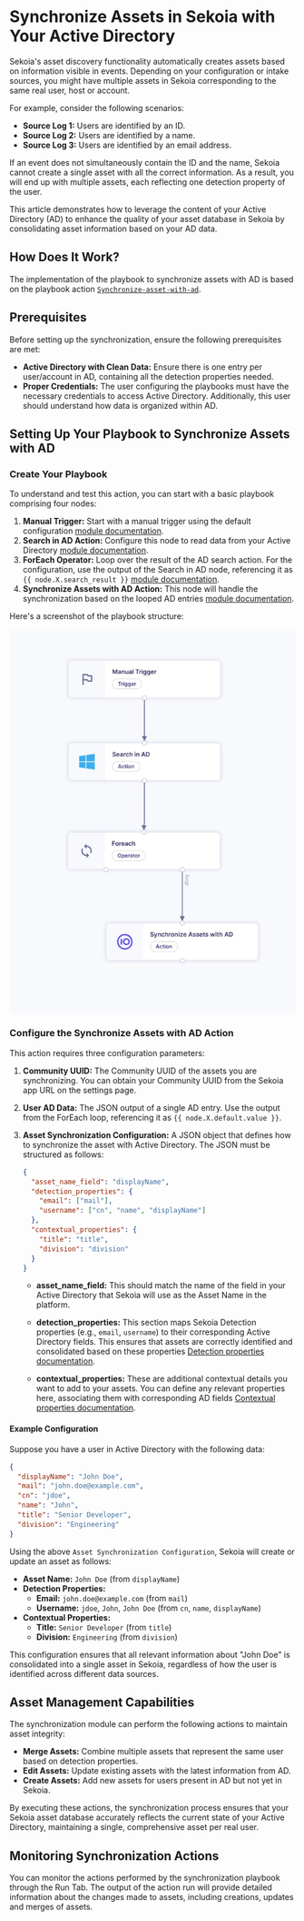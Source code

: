 # Synchronize Assets in Sekoia with Your Active Directory

Sekoia's asset discovery functionality automatically creates assets based on information visible in events. Depending on your configuration or intake sources, you might have multiple assets in Sekoia corresponding to the same real user, host or account. 

For example, consider the following scenarios:

- **Source Log 1:** Users are identified by an ID.
- **Source Log 2:** Users are identified by a name.
- **Source Log 3:** Users are identified by an email address.

If an event does not simultaneously contain the ID and the name, Sekoia cannot create a single asset with all the correct information. As a result, you will end up with multiple assets, each reflecting one detection property of the user.

This article demonstrates how to leverage the content of your Active Directory (AD) to enhance the quality of your asset database in Sekoia by consolidating asset information based on your AD data.

## How Does It Work?

The implementation of the playbook to synchronize assets with AD is based on the playbook action [`Synchronize-asset-with-ad`](../../../integration/action_library/sekoia-io.md#synchronize-assets-with-ad).

## Prerequisites

Before setting up the synchronization, ensure the following prerequisites are met:

- **Active Directory with Clean Data:** Ensure there is one entry per user/account in AD, containing all the detection properties needed.
- **Proper Credentials:** The user configuring the playbooks must have the necessary credentials to access Active Directory. Additionally, this user should understand how data is organized within AD.

## Setting Up Your Playbook to Synchronize Assets with AD

### Create Your Playbook

To understand and test this action, you can start with a basic playbook comprising four nodes:

1. **Manual Trigger:** Start with a manual trigger using the default configuration [module documentation](../../features/automate/triggers.md#manual-trigger-webhook).
2. **Search in AD Action:** Configure this node to read data from your Active Directory [module documentation](../../../integration/action_library/microsoft-active-directory.md#search-in-ad).
3. **ForEach Operator:** Loop over the result of the AD search action. For the configuration, use the output of the Search in AD node, referencing it as `{{ node.X.search_result }}` [module documentation](../../features/automate/operators.md#foreach).
4. **Synchronize Assets with AD Action:** This node will handle the synchronization based on the looped AD entries [module documentation](../../../integration/action_library/sekoia-io.md#synchronize-assets-with-ad).

Here's a screenshot of the playbook structure:

![Playbook SynchronizeAD](../../../assets/operation_center/playbooks/synchronize_with_ad.png)


### Configure the Synchronize Assets with AD Action

This action requires three configuration parameters:

1. **Community UUID:** The Community UUID of the assets you are synchronizing. You can obtain your Community UUID from the Sekoia app URL on the settings page.

2. **User AD Data:** The JSON output of a single AD entry. Use the output from the ForEach loop, referencing it as `{{ node.X.default.value }}`.

3. **Asset Synchronization Configuration:** A JSON object that defines how to synchronize the asset with Active Directory. The JSON must be structured as follows:

    ```json
    {
      "asset_name_field": "displayName",
      "detection_properties": {
        "email": ["mail"],
        "username": ["cn", "name", "displayName"]
      },
      "contextual_properties": {
        "title": "title",
        "division": "division"
      }
    }
    ```

    - **asset_name_field:** This should match the name of the field in your Active Directory that Sekoia will use as the Asset Name in the platform.
    
    - **detection_properties:** This section maps Sekoia Detection properties (e.g., `email`, `username`) to their corresponding Active Directory fields. This ensures that assets are correctly identified and consolidated based on these properties [Detection properties documentation](../../features/collect/assets.md#detection-properties).
    
    - **contextual_properties:** These are additional contextual details you want to add to your assets. You can define any relevant properties here, associating them with corresponding AD fields [Contextual properties documentation](../../features/collect/assets.md#contextual-properties).

#### Example Configuration

Suppose you have a user in Active Directory with the following data:

```json
{
  "displayName": "John Doe",
  "mail": "john.doe@example.com",
  "cn": "jdoe",
  "name": "John",
  "title": "Senior Developer",
  "division": "Engineering"
}
```

Using the above `Asset Synchronization Configuration`, Sekoia will create or update an asset as follows:

- **Asset Name:** `John Doe` (from `displayName`)
- **Detection Properties:**
    - **Email:** `john.doe@example.com` (from `mail`)
    - **Username:** `jdoe`, `John`, `John Doe` (from `cn`, `name`, `displayName`)
- **Contextual Properties:**
    - **Title:** `Senior Developer` (from `title`)
    - **Division:** `Engineering` (from `division`)

This configuration ensures that all relevant information about "John Doe" is consolidated into a single asset in Sekoia, regardless of how the user is identified across different data sources.

## Asset Management Capabilities

The synchronization module can perform the following actions to maintain asset integrity:

- **Merge Assets:** Combine multiple assets that represent the same user based on detection properties.
- **Edit Assets:** Update existing assets with the latest information from AD.
- **Create Assets:** Add new assets for users present in AD but not yet in Sekoia.

By executing these actions, the synchronization process ensures that your Sekoia asset database accurately reflects the current state of your Active Directory, maintaining a single, comprehensive asset per real user.

## Monitoring Synchronization Actions

You can monitor the actions performed by the synchronization playbook through the Run Tab. The output of the action run will provide detailed information about the changes made to assets, including creations, updates and merges of assets.
